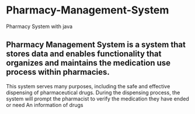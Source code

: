 # Pharmacy-Management-System
Pharmacy System with java

## Pharmacy Management System is a system that stores data and enables functionality that organizes and maintains the medication use process within pharmacies.
This system serves many purposes, including the safe and effective dispensing of pharmaceutical drugs. During the dispensing process, the system will prompt the pharmacist to verify the medication they have ended or need  An information of drugs 

